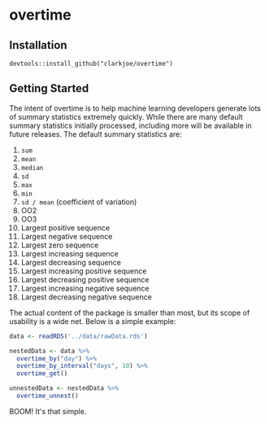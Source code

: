 # overtime

## Installation
`devtools::install_github("clarkjoe/overtime")`

## Getting Started

The intent of overtime is to help machine learning developers generate lots of summary statistics extremely quickly. While there are many default summary statistics initially processed, including more will be available in future releases. The default summary statistics are:

1. `sum`
2. `mean`
3. `median`
4. `sd`
5. `max`
6. `min`
7. `sd / mean` (coefficient of variation)
8. OO2
9. OO3
10. Largest positive sequence
11. Largest negative sequence
12. Largest zero sequence
13. Largest increasing sequence
14. Largest decreasing sequence
15. Largest increasing positive sequence
16. Largest decreasing positive sequence
17. Largest increasing negative sequence
18. Largest decreasing negative sequence

The actual content of the package is smaller than most, but its scope of usability is a wide net. Below is a simple example:

```R
data <- readRDS('../data/rawData.rds')

nestedData <- data %>%
  overtime_by("day") %>%
  overtime_by_interval("days", 10) %>%
  overtime_get()

unnestedData <- nestedData %>%
  overtime_unnest()
```

BOOM! It's that simple.

